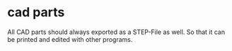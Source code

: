 cad parts
======

All CAD parts should always exported as a STEP-File as well. So that it can be printed and edited with other programs.

